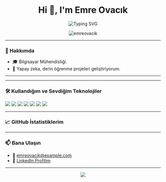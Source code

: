 <h1 align="center">Hi 👋, I'm Emre Ovacık</h1>

<p align="center">
  <img src="https://readme-typing-svg.demolab.com?font=Fira+Code&size=22&pause=1000&color=1F75FE&center=true&vCenter=true&width=500&lines=Deep+Learning;Fullstack+Developer+%7C+.NET;PyTorch;Machine+Learning;Computer+Vision;NLP" alt="Typing SVG" />
</p>



<p align="center">
  <img src="https://komarev.com/ghpvc/?username=emreovacik&label=Profile%20views&color=0e75b6&style=flat" alt="emreovacik" />
</p>

---

### 🧠 Hakkımda
- 🎓 Bilgisayar Mühendisliği.  
- 🤖 Yapay zeka, derin öğrenme  projeleri geliştiriyorum.  
    

---



---

### 🛠️ Kullandığım ve Sevdiğim Teknolojiler
<p align="left">
  <img src="https://img.shields.io/badge/Python-3776AB?style=for-the-badge&logo=python&logoColor=white"/>
  <img src="https://img.shields.io/badge/PyTorch-EE4C2C?style=for-the-badge&logo=PyTorch&logoColor=white"/>
  <img src="https://img.shields.io/badge/YOLOv8-black?style=for-the-badge"/>
  <img src="https://img.shields.io/badge/Flask-000000?style=for-the-badge&logo=flask&logoColor=white"/>
  <img src="https://img.shields.io/badge/MySQL-4479A1?style=for-the-badge&logo=mysql&logoColor=white"/>
  <img src="https://img.shields.io/badge/Roboflow-101010?style=for-the-badge&logo=roboflow&logoColor=white"/>
  <img src="https://img.shields.io/badge/HTML-E34F26?style=for-the-badge&logo=html5&logoColor=white"/>
</p>

---

### 📈 GitHub İstatistiklerim
<p align="center">
  
</p>

---

### 📫 Bana Ulaşın
- 📧 emreovacik@example.com  
- 🔗 [LinkedIn Profilim](www.linkedin.com/in/emre-ovacik1)

---

<p align="center">
  <img src="https://github-profile-trophy.vercel.app/?username=emreovacik&theme=darkhub" />
</p>
